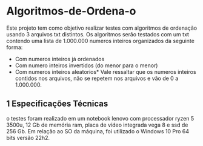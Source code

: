 ﻿# Algoritmos-de-Ordena-o
Este projeto tem como objetivo realizar testes com algoritmos de ordenação usando 3 arquivos txt distintos. Os algoritmos serão testados com um txt contendo uma lista de 1.000.000 numeros inteiros organizados da seguinte forma:
* Com numeros inteiros já ordenados
* Com numero inteiros invertidos (do menor para o menor)
* Com numeros inteiros aleatorios*
Vale ressaltar que os numeros inteiros contidos nos arquivos, não se repetem nos arquivos e vão de 0 a 1.000.000.
## 1 Especificações Técnicas 
o testes foram realizado em um notebook lenovo com processador ryzen 5 3500u, 12 Gb de memória ram, placa de vídeo integrada vega 8  e ssd de 256 Gb. Em relação ao SO da máquina, foi utilizado o Windows 10 Pro  64 bits versão 22h2.
